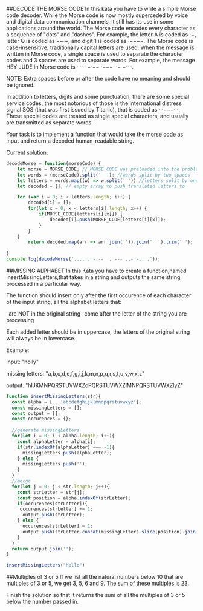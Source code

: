 ##DECODE THE MORSE CODE
In this kata you have to write a simple Morse code decoder. While the Morse code is now mostly superceded by voice and digital data communication channels, it still has its use in some applications around the world.
The Morse code encodes every character as a sequence of "dots" and "dashes". For example, the letter A is coded as ·−, letter Q is coded as −−·−, and digit 1 is coded as ·−−−−. The Morse code is case-insensitive, traditionally capital letters are used. When the message is written in Morse code, a single space is used to separate the character codes and 3 spaces are used to separate words. For example, the message HEY JUDE in Morse code is ···· · −·−−   ·−−− ··− −·· ·.

NOTE: Extra spaces before or after the code have no meaning and should be ignored.

In addition to letters, digits and some punctuation, there are some special service codes, the most notorious of those is the international distress signal SOS (that was first issued by Titanic), that is coded as ···−−−···. These special codes are treated as single special characters, and usually are transmitted as separate words.

Your task is to implement a function that would take the morse code as input and return a decoded human-readable string.


Current solution:
``` javascript
decodeMorse = function(morseCode) {
    let morse = MORSE_CODE; // MORSE_CODE was preloaded into the problem on codewars; to make it work here, you need to manually input a longass string with each letter/number/character. #byeee
    let words = (morseCode).split('  '); //words split by two spaces 
    let letters = words.map((w) => w.split(' ')) //letters split by one space 
    let decoded = []; // empty array to push translated letters to

    for (var i = 0; i < letters.length; i++) {
        decoded[i] = [];
        for(let x = 0; x < letters[i].length; x++) {
            if(MORSE_CODE[letters[i][x]]) {
                decoded[i].push(MORSE_CODE[letters[i][x]]);
            }
        }
    }
        return decoded.map(arr => arr.join('')).join('  ').trim(' ');
       
}
console.log(decodeMorse('.... . -.--  . --- ..- -.. .'));
```



##MISSING ALPHABET
In this Kata you have to create a function,named insertMissingLetters,that takes in a string and outputs the same string processed in a particular way.

The function should insert only after the first occurence of each character of the input string, all the alphabet letters that:

-are NOT in the original string
-come after the letter of the string you are processing

Each added letter should be in uppercase, the letters of the original string will always be in lowercase.

Example:

input: "holly"

missing letters: "a,b,c,d,e,f,g,i,j,k,m,n,p,q,r,s,t,u,v,w,x,z"

output: "hIJKMNPQRSTUVWXZoPQRSTUVWXZlMNPQRSTUVWXZlyZ"

``` javascript
function insertMissingLetters(str){
  const alpha = [...'abcdefghijklmnopqrstuvwxyz'];
  const missingLetters = [];
  const output = [];
  const occurences = {};
  
  //generate missingLetters
  for(let i = 0; i < alpha.length; i++){
    const alphaLetter = alpha[i];
    if(str.indexOf(alphaLetter) === -1){
      missingLetters.push(alphaLetter);
    } else {
      missingLetters.push('');
    }
  }
  //merge
  for(let j = 0; j < str.length; j++){
    const strLetter = str[j];
    const position = alpha.indexOf(strLetter);
    if(occurences[strLetter]){
     occurences[strLetter] += 1;
      output.push(strLetter);
    } else {
      occurences[strLetter] = 1;
      output.push(strLetter.concat(missingLetters.slice(position).join('').toUpperCase()));
    }
  }
  return output.join('');
}

insertMissingLetters("hello")


```

##Multiples of 3 or 5
If we list all the natural numbers below 10 that are multiples of 3 or 5, we get 3, 5, 6 and 9. The sum of these multiples is 23.

Finish the solution so that it returns the sum of all the multiples of 3 or 5 below the number passed in.

```js

```

